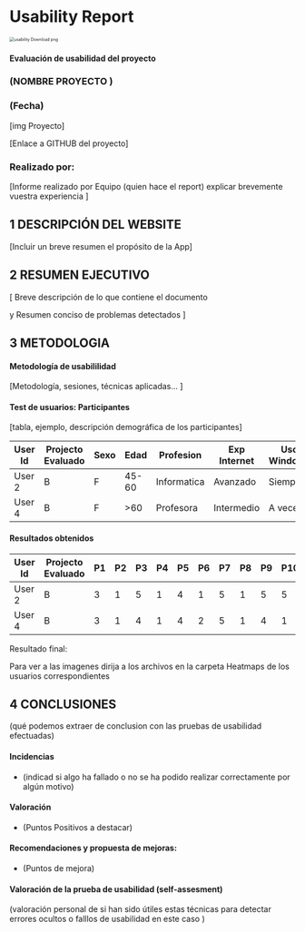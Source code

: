 # Usability Report



<img src="https://encrypted-tbn0.gstatic.com/images?q=tbn:ANd9GcRF017nhV-TFmNER2OM8UbXtdN6xwAKBYrv0i6onNfKu6Yn0BV0RK6aiOroeXl73LSY-B0&usqp=CAU" alt="usability Download png" style="zoom:50%;" />

#### Evaluación de usabilidad del proyecto 

### (NOMBRE PROYECTO )

### (Fecha)





[img Proyecto]

[Enlace a GITHUB del proyecto]





### Realizado por:

[Informe realizado por Equipo (quien hace el report) explicar brevemente vuestra experiencia ]











## 1 DESCRIPCIÓN DEL WEBSITE

[Incluir un breve resumen el propósito de la App]

 



## 2 RESUMEN EJECUTIVO



[ Breve descripción de lo que contiene el documento 

y Resumen conciso de problemas detectados ]









## 3 METODOLOGIA 

#### Metodología de usabililidad

[Metodología, sesiones,  técnicas aplicadas... ]

 

#### Test de usuarios: Participantes

[tabla, ejemplo, descripción demográfica de los participantes]

| User Id    | Projecto Evaluado | Sexo | Edad  | Profesion   | Exp Internet | Uso Windows | Uso UNIX  | Uso Android | Uso IOS/Otro | Uso Tablet |
| ---------- | ----------------- | ---- | ----- | ----------- | ------------ | ----------- | --------- | ----------- | ------------ | ---------- |
| User 2     | B                 | F    | 45-60 | Informatica | Avanzado     | Siempre     | Poco/Nada | Siempre     | Siempre      | A veces    |
| User 4     | B                 | F    | >60   | Profesora   | Intermedio   | A veces     | Poco/Nada | Siempre     | Poco/Nada    | A veces    |



#### Resultados obtenidos



| User Id    | Projecto Evaluado | P1 | P2 | P3 | P4 | P5 | P6 | P7 | P8 | P9 | P10 | Evaluacion Personal |
| ---------- | ----------------- | -- | -- | -- | -- | -- | -- | -- | -- | -- | --- | ------------------- |
| User 2     | B                 | 3  | 1  | 5  | 1  | 4  | 1  | 5  | 1  | 5  | 5   | 9                   |
| User 4     | B                 | 3  | 1  | 4  | 1  | 4  | 2  | 5  | 1  | 4  | 1   | 8                   |

Resultado final:


Para ver a las imagenes dirija a los archivos en la carpeta Heatmaps de los usuarios correspondientes





## 4 CONCLUSIONES 



(qué podemos extraer de conclusion con las pruebas de usabilidad efectuadas)



#### Incidencias

* (indicad si algo ha fallado o no se ha podido realizar correctamente por algún motivo)



#### Valoración 

* (Puntos Positivos a destacar)



#### Recomendaciones y propuesta de mejoras: 

* (Puntos de mejora)







#### Valoración de la prueba de usabilidad (self-assesment)

(valoración personal de si han sido útiles estas técnicas para detectar errores ocultos o falllos de usabilidad en este caso )
